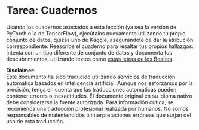 # Tarea: Cuadernos

Usando los cuadernos asociados a esta lección (ya sea la versión de PyTorch o la de TensorFlow), ejecútalos nuevamente utilizando tu propio conjunto de datos, quizás uno de Kaggle, asegurándote de dar la atribución correspondiente. Reescribe el cuaderno para resaltar tus propios hallazgos. Intenta con un tipo diferente de conjunto de datos y documenta tus descubrimientos, utilizando textos como [estas letras de los Beatles](https://www.kaggle.com/datasets/jenlooper/beatles-lyrics).

**Disclaimer**:  
Este documento ha sido traducido utilizando servicios de traducción automática basados en inteligencia artificial. Aunque nos esforzamos por la precisión, tenga en cuenta que las traducciones automáticas pueden contener errores o inexactitudes. El documento original en su idioma nativo debe considerarse la fuente autorizada. Para información crítica, se recomienda una traducción profesional realizada por humanos. No somos responsables de malentendidos o interpretaciones erróneas que surjan del uso de esta traducción.